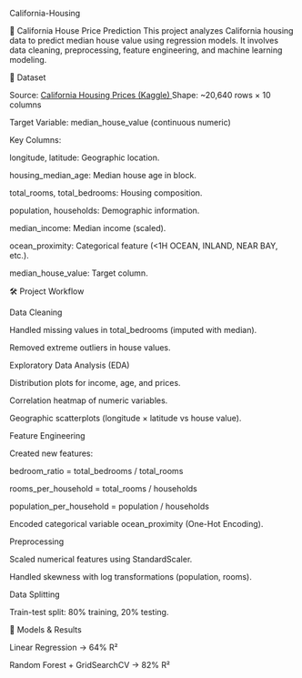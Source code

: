 California-Housing

🏡 California House Price Prediction
This project analyzes California housing data to predict median house value using regression models.
It involves data cleaning, preprocessing, feature engineering, and machine learning modeling.

📂 Dataset

Source: [California Housing Prices (Kaggle)
](https://www.kaggle.com/datasets/camnugent/california-housing-prices)
Shape: ~20,640 rows × 10 columns

Target Variable: median_house_value (continuous numeric)

Key Columns:

longitude, latitude: Geographic location.

housing_median_age: Median house age in block.

total_rooms, total_bedrooms: Housing composition.

population, households: Demographic information.

median_income: Median income (scaled).

ocean_proximity: Categorical feature (<1H OCEAN, INLAND, NEAR BAY, etc.).

median_house_value: Target column.

🛠️ Project Workflow

Data Cleaning

Handled missing values in total_bedrooms (imputed with median).

Removed extreme outliers in house values.

Exploratory Data Analysis (EDA)

Distribution plots for income, age, and prices.

Correlation heatmap of numeric variables.

Geographic scatterplots (longitude × latitude vs house value).

Feature Engineering

Created new features:

bedroom_ratio = total_bedrooms / total_rooms

rooms_per_household = total_rooms / households

population_per_household = population / households

Encoded categorical variable ocean_proximity (One-Hot Encoding).

Preprocessing

Scaled numerical features using StandardScaler.

Handled skewness with log transformations (population, rooms).

Data Splitting

Train-test split: 80% training, 20% testing.

🤖 Models & Results

Linear Regression → 64% R²

Random Forest + GridSearchCV → 82% R²
